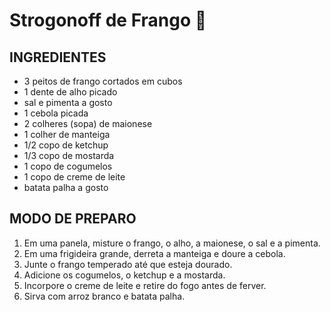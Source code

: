 # Strogonoff de Frango :chicken:

## INGREDIENTES

* 3 peitos de frango cortados em cubos
* 1 dente de alho picado
* sal e pimenta a gosto
* 1 cebola picada
* 2 colheres (sopa) de maionese
* 1 colher de manteiga
* 1/2 copo de ketchup
* 1/3 copo de mostarda
* 1 copo de cogumelos
* 1 copo de creme de leite
* batata palha a gosto

## MODO DE PREPARO

1. Em uma panela, misture o frango, o alho, a maionese, o sal e a pimenta.
2. Em uma frigideira grande, derreta a manteiga e doure a cebola.
3. Junte o frango temperado até que esteja dourado.
4. Adicione os cogumelos, o ketchup e a mostarda.
5. Incorpore o creme de leite e retire do fogo antes de ferver.
6. Sirva com arroz branco e batata palha.
